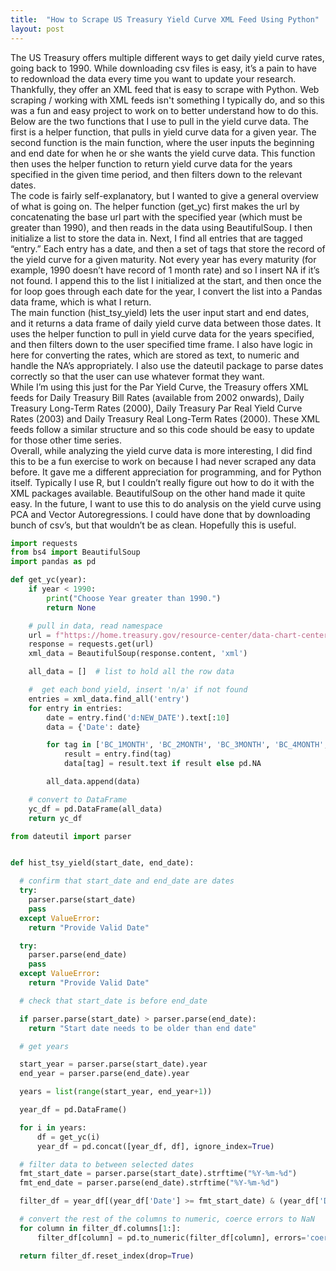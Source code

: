 ```yaml
---
title:  "How to Scrape US Treasury Yield Curve XML Feed Using Python"
layout: post
---
```


The US Treasury offers multiple different ways to get daily yield curve rates, going back to 1990. While downloading csv files is easy, it’s a pain to have to redownload the data every time you want to update your research.  Thankfully, they offer an XML feed that is easy to scrape with Python. Web scraping / working with XML feeds isn't something I typically do, and so this was a fun and easy project to work on to better understand how to do this.  
Below are the two functions that I use to pull in the yield curve data. The first is a helper function, that pulls in yield curve data for a given year. The second function is the main function, where the user inputs the beginning and end date for when he or she wants the yield curve data. This function then uses the helper function to return yield curve data for the years specified in the given time period, and then filters down to the relevant dates.   
The code is fairly self-explanatory, but I wanted to give a general overview of what is going on. The helper function (get_yc) first makes the url by concatenating the base url part with the specified year (which must be greater than 1990), and then reads in the data using BeautifulSoup. I then initialize a list to store the data in. Next, I find all entries that are tagged “entry.” Each entry has a date, and then a set of tags that store the record of the yield curve for a given maturity. Not every year has every maturity (for example, 1990 doesn’t have record of 1 month rate) and so I insert NA if it’s not found. I append this to the list I initialized at the start, and then once the for loop goes through each date for the year, I convert the list into a Pandas data frame, which is what I return.  
The main function (hist_tsy_yield) lets the user input start and end dates, and it returns a data frame of daily yield curve data between those dates. It uses the helper function to pull in yield curve data for the years specified, and then filters down to the user specified time frame. I also have logic in here for converting the rates, which are stored as text, to numeric and handle the NA’s appropriately. I also use the dateutil package to parse dates correctly so that the user can use whatever format they want.  
While I’m using this just for the Par Yield Curve, the Treasury offers XML feeds for Daily Treasury Bill Rates (available from 2002 onwards), Daily Treasury Long-Term Rates (2000), Daily Treasury Par Real Yield Curve Rates	(2003) and Daily Treasury Real Long-Term Rates (2000). These XML feeds follow a similar structure and so this code should be easy to update for those other time series.  
Overall, while analyzing the yield curve data is more interesting, I did find this to be a fun exercise to work on because I had never scraped any data before. It gave me a different appreciation for programming, and for Python itself. Typically I use R, but I couldn’t really figure out how to do it with the XML packages available. BeautifulSoup on the other hand made it quite easy. In the future, I want to use this to do analysis on the yield curve using PCA and Vector Autoregressions. I could have done that by downloading bunch of csv’s, but that wouldn’t be as clean. Hopefully this is useful.

```python
import requests
from bs4 import BeautifulSoup
import pandas as pd

def get_yc(year):
    if year < 1990:
        print("Choose Year greater than 1990.")
        return None

    # pull in data, read namespace
    url = f"https://home.treasury.gov/resource-center/data-chart-center/interest-rates/pages/xml?data=daily_treasury_yield_curve&field_tdr_date_value={year}"
    response = requests.get(url)
    xml_data = BeautifulSoup(response.content, 'xml')

    all_data = []  # list to hold all the row data

    #  get each bond yield, insert 'n/a' if not found
    entries = xml_data.find_all('entry')
    for entry in entries:
        date = entry.find('d:NEW_DATE').text[:10]
        data = {'Date': date}

        for tag in ['BC_1MONTH', 'BC_2MONTH', 'BC_3MONTH', 'BC_4MONTH', 'BC_6MONTH', 'BC_1YEAR', 'BC_2YEAR', 'BC_3YEAR', 'BC_5YEAR', 'BC_7YEAR', 'BC_10YEAR', 'BC_20YEAR', 'BC_30YEAR']:
            result = entry.find(tag)
            data[tag] = result.text if result else pd.NA

        all_data.append(data)

    # convert to DataFrame
    yc_df = pd.DataFrame(all_data)
    return yc_df
```

```python
from dateutil import parser


def hist_tsy_yield(start_date, end_date):

  # confirm that start_date and end_date are dates
  try:
    parser.parse(start_date)
    pass
  except ValueError:
    return "Provide Valid Date"

  try:
    parser.parse(end_date)
    pass
  except ValueError:
    return "Provide Valid Date"

  # check that start_date is before end_date

  if parser.parse(start_date) > parser.parse(end_date):
    return "Start date needs to be older than end date"

  # get years

  start_year = parser.parse(start_date).year
  end_year = parser.parse(end_date).year

  years = list(range(start_year, end_year+1))

  year_df = pd.DataFrame()

  for i in years:
      df = get_yc(i)
      year_df = pd.concat([year_df, df], ignore_index=True)

  # filter data to between selected dates
  fmt_start_date = parser.parse(start_date).strftime("%Y-%m-%d")
  fmt_end_date = parser.parse(end_date).strftime("%Y-%m-%d")

  filter_df = year_df[(year_df['Date'] >= fmt_start_date) & (year_df['Date'] <= fmt_end_date)]

  # convert the rest of the columns to numeric, coerce errors to NaN
  for column in filter_df.columns[1:]:
      filter_df[column] = pd.to_numeric(filter_df[column], errors='coerce')

  return filter_df.reset_index(drop=True)
```

